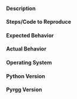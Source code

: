 #### Description

#### Steps/Code to Reproduce

#### Expected Behavior

#### Actual Behavior

#### Operating System

#### Python Version

#### Pyrgg Version
